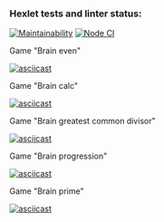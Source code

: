 ### Hexlet tests and linter status:

<!-- ![Actions Status](/workflows/hexlet-check/badge.svg) -->

[![Maintainability](https://api.codeclimate.com/v1/badges/a99a88d28ad37a79dbf6/maintainability)](https://codeclimate.com/github/codeclimate/codeclimate/maintainability)
[![Node CI](https://github.com/Rost-is-love/frontend-project-lvl1/workflows/Node%20CI/badge.svg)](https://github.com/Rost-is-love/frontend-project-lvl1/actions)

Game "Brain even"

[![asciicast](https://asciinema.org/a/VH9UGhS7ZQevLRy5wLy3hHqlJ.svg)](https://asciinema.org/a/VH9UGhS7ZQevLRy5wLy3hHqlJ)

Game "Brain calc"

[![asciicast](https://asciinema.org/a/XgGctccBAhxxsrjhWXqciTdvJ.svg)](https://asciinema.org/a/XgGctccBAhxxsrjhWXqciTdvJ)

Game "Brain greatest common divisor"

[![asciicast](https://asciinema.org/a/q7WEX8JqS4AVb8zcsUFGG1T6T.svg)](https://asciinema.org/a/q7WEX8JqS4AVb8zcsUFGG1T6T)

Game "Brain progression"

[![asciicast](https://asciinema.org/a/L8zQiX7CfYf4MgSqJIgHB36Ft.svg)](https://asciinema.org/a/L8zQiX7CfYf4MgSqJIgHB36Ft)

Game "Brain prime"

[![asciicast](https://asciinema.org/a/DOPekYq6FFaia2XQfnqVDeAcT.svg)](https://asciinema.org/a/DOPekYq6FFaia2XQfnqVDeAcT)
